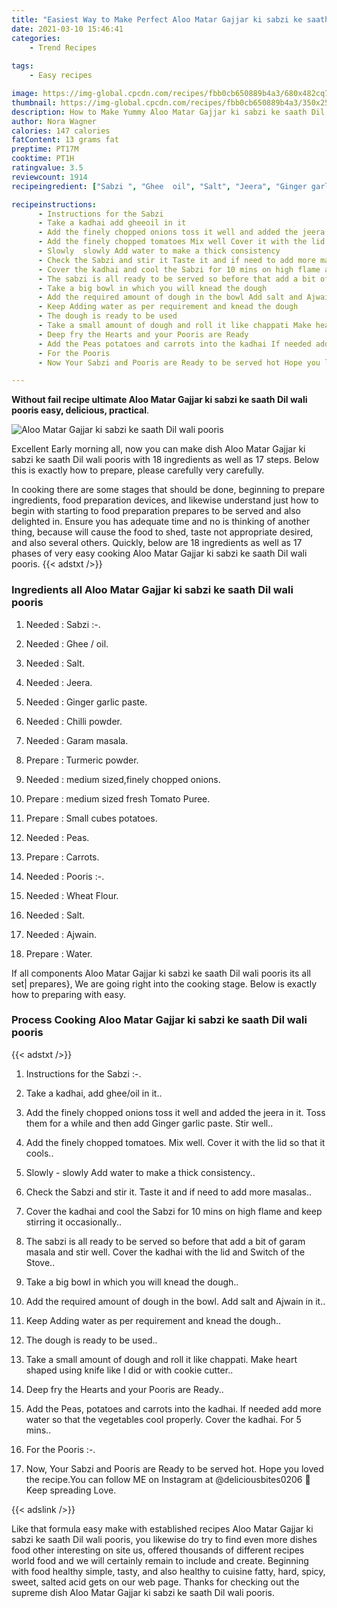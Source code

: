 ```yaml
---
title: "Easiest Way to Make Perfect Aloo Matar Gajjar ki sabzi ke saath Dil wali pooris"
date: 2021-03-10 15:46:41
categories:
    - Trend Recipes
    
tags:
    - Easy recipes

image: https://img-global.cpcdn.com/recipes/fbb0cb650889b4a3/680x482cq70/aloo-matar-gajjar-ki-sabzi-ke-saath-dil-wali-pooris-recipe-main-photo.jpg
thumbnail: https://img-global.cpcdn.com/recipes/fbb0cb650889b4a3/350x250cq70/aloo-matar-gajjar-ki-sabzi-ke-saath-dil-wali-pooris-recipe-main-photo.jpg
description: How to Make Yummy Aloo Matar Gajjar ki sabzi ke saath Dil wali pooris with 18 ingredients and 17 stages of easy cooking.
author: Nora Wagner
calories: 147 calories
fatContent: 13 grams fat
preptime: PT17M
cooktime: PT1H
ratingvalue: 3.5
reviewcount: 1914
recipeingredient: ["Sabzi ", "Ghee  oil", "Salt", "Jeera", "Ginger garlic paste", "Chilli powder", "Garam masala", "Turmeric powder", "medium  sizedfinely chopped onions", "medium sized  fresh Tomato Puree", "Small cubes potatoes", "Peas", "Carrots", "Pooris ", "Wheat Flour", "Salt", "Ajwain", "Water"]

recipeinstructions: 
      - Instructions for the Sabzi  
      - Take a kadhai add gheeoil in it 
      - Add the finely chopped onions toss it well and added the jeera in it Toss them for a while and then add Ginger garlic paste Stir well 
      - Add the finely chopped tomatoes Mix well Cover it with the lid so that it cools 
      - Slowly  slowly Add water to make a thick consistency 
      - Check the Sabzi and stir it Taste it and if need to add more masalas 
      - Cover the kadhai and cool the Sabzi for 10 mins on high flame and keep stirring it occasionally 
      - The sabzi is all ready to be served so before that add a bit of garam masala and stir well Cover the kadhai with the lid and Switch of the Stove 
      - Take a big bowl in which you will knead the dough 
      - Add the required amount of dough in the bowl Add salt and Ajwain in it 
      - Keep Adding water as per requirement and knead the dough 
      - The dough is ready to be used 
      - Take a small amount of dough and roll it like chappati Make heart shaped using knife like I did or with cookie cutter 
      - Deep fry the Hearts and your Pooris are Ready 
      - Add the Peas potatoes and carrots into the kadhai If needed add more water so that the vegetables cool properly Cover the kadhai For 5 mins 
      - For the Pooris  
      - Now Your Sabzi and Pooris are Ready to be served hot Hope you loved the recipeYou can follow ME on Instagram at deliciousbites0206  Keep spreading Love

---
```




**Without fail recipe ultimate Aloo Matar Gajjar ki sabzi ke saath Dil wali pooris easy, delicious, practical**. 


![Aloo Matar Gajjar ki sabzi ke saath Dil wali pooris](https://img-global.cpcdn.com/recipes/fbb0cb650889b4a3/680x482cq70/aloo-matar-gajjar-ki-sabzi-ke-saath-dil-wali-pooris-recipe-main-photo.jpg "Aloo Matar Gajjar ki sabzi ke saath Dil wali pooris")




Excellent Early morning all, now you can make dish Aloo Matar Gajjar ki sabzi ke saath Dil wali pooris with 18 ingredients as well as 17 steps. Below this is exactly how to prepare, please carefully very carefully.

In cooking there are some stages that should be done, beginning to prepare ingredients, food preparation devices, and likewise understand just how to begin with starting to food preparation prepares to be served and also delighted in. Ensure you has adequate time and no is thinking of another thing, because will cause the food to shed, taste not appropriate desired, and also several others. Quickly, below are 18 ingredients as well as 17 phases of very easy cooking Aloo Matar Gajjar ki sabzi ke saath Dil wali pooris.
{{< adstxt />}}

### Ingredients all Aloo Matar Gajjar ki sabzi ke saath Dil wali pooris


1. Needed  : Sabzi :-.

1. Needed  : Ghee / oil.

1. Needed  : Salt.

1. Needed  : Jeera.

1. Needed  : Ginger garlic paste.

1. Needed  : Chilli powder.

1. Needed  : Garam masala.

1. Prepare  : Turmeric powder.

1. Needed  : medium  sized,finely chopped onions.

1. Prepare  : medium sized  fresh Tomato Puree.

1. Prepare  : Small cubes potatoes.

1. Needed  : Peas.

1. Prepare  : Carrots.

1. Needed  : Pooris :-.

1. Needed  : Wheat Flour.

1. Needed  : Salt.

1. Needed  : Ajwain.

1. Prepare  : Water.



If all components Aloo Matar Gajjar ki sabzi ke saath Dil wali pooris its all set| prepares}, We are going right into the cooking stage. Below is exactly how to preparing with easy.

### Process Cooking Aloo Matar Gajjar ki sabzi ke saath Dil wali pooris

{{< adstxt />}}


1. Instructions for the Sabzi :-.



1. Take a kadhai, add ghee/oil in it..



1. Add the finely chopped onions toss it well and added the jeera in it. Toss them for a while and then add Ginger garlic paste. Stir well..



1. Add the finely chopped tomatoes. Mix well. Cover it with the lid so that it cools..



1. Slowly - slowly Add water to make a thick consistency..



1. Check the Sabzi and stir it. Taste it and if need to add more masalas..



1. Cover the kadhai and cool the Sabzi for 10 mins on high flame and keep stirring it occasionally..



1. The sabzi is all ready to be served so before that add a bit of garam masala and stir well. Cover the kadhai with the lid and Switch of the Stove..



1. Take a big bowl in which you will knead the dough..



1. Add the required amount of dough in the bowl. Add salt and Ajwain in it..



1. Keep Adding water as per requirement and knead the dough..



1. The dough is ready to be used..



1. Take a small amount of dough and roll it like chappati. Make heart shaped using knife like I did or with cookie cutter..



1. Deep fry the Hearts and your Pooris are Ready..



1. Add the Peas, potatoes and carrots into the kadhai. If needed add more water so that the vegetables cool properly. Cover the kadhai. For 5 mins..



1. For the Pooris :-.



1. Now, Your Sabzi and Pooris are Ready to be served hot. Hope you loved the recipe.You can follow ME on Instagram at @deliciousbites0206 🐼 Keep spreading Love.





{{< adslink />}}

Like that formula easy make with established recipes Aloo Matar Gajjar ki sabzi ke saath Dil wali pooris, you likewise do try to find even more dishes food other interesting on site us, offered thousands of different recipes world food and we will certainly remain to include and create. Beginning with food healthy simple, tasty, and also healthy to cuisine fatty, hard, spicy, sweet, salted acid gets on our web page. Thanks for checking out the supreme dish Aloo Matar Gajjar ki sabzi ke saath Dil wali pooris.
